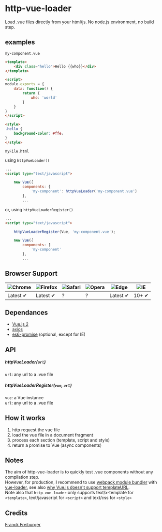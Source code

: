 # http-vue-loader
Load .vue files directly from your html/js. No node.js environment, no build step.

## examples

`my-component.vue`
```html
<template>
	<div class="hello">Hello {{who}}</div>
</template>

<script>
module.exports = {
	data: function() {
		return {
			who: 'world'
		}
	}
}
</script>

<style>
.hello {
	background-color: #ffe;
}
</style>
```

`myFile.html`

using `httpVueLoader()`

```html
...
<script type="text/javascript">

	new Vue({
		components: {
			'my-component': httpVueLoader('my-component.vue')
		},
		...
```

or, using `httpVueLoaderRegister()`

```html
...
<script type="text/javascript">

	httpVueLoaderRegister(Vue, 'my-component.vue');

	new Vue({
		components: [
			'my-component'
		},
		...
```


## Browser Support

![Chrome](https://raw.github.com/alrra/browser-logos/master/src/chrome/chrome_48x48.png) | ![Firefox](https://raw.github.com/alrra/browser-logos/master/src/firefox/firefox_48x48.png) | ![Safari](https://raw.github.com/alrra/browser-logos/master/src/safari/safari_48x48.png) | ![Opera](https://raw.github.com/alrra/browser-logos/master/src/opera/opera_48x48.png) | ![Edge](https://raw.github.com/alrra/browser-logos/master/src/edge/edge_48x48.png) | ![IE](https://upload.wikimedia.org/wikipedia/commons/thumb/2/2f/Internet_Explorer_10_logo.svg/48px-Internet_Explorer_10_logo.svg.png) |
--- | --- | --- | --- | --- | --- |
Latest ✔ | Latest ✔ | ? | ? | Latest ✔ | 10+ ✔ |


## Dependances
* [Vue.js 2](https://vuejs.org/)
* [axios](https://github.com/mzabriskie/axios)
* [es6-promise](https://github.com/stefanpenner/es6-promise) (optional, except for IE)


## API

##### httpVueLoader(`url`)

`url`: any url to a .vue file


##### httpVueLoaderRegister(`vue`, `url`)

`vue`: a Vue instance  
`url`: any url to a .vue file


## How it works

1. http request the vue file
1. load the vue file in a document fragment
1. process each section (template, script and style)
1. return a promise to Vue (async components)


## Notes

The aim of http-vue-loader is to quickly test .vue components without any compilation step.  
However, for production, I recommend to use [webpack module bundler](https://webpack.github.io/docs/) with [vue-loader](https://github.com/vuejs/vue-loader), see also [why Vue.js doesn't support templateURL](https://vuejs.org/2015/10/28/why-no-template-url/).  
Note also that `http-vue-loader` only supports text/x-template for `<template>`, text/javascript for `<script>` and text/css for `<style>`

## Credits

[Franck Freiburger](https://www.franck-freiburger.com)
